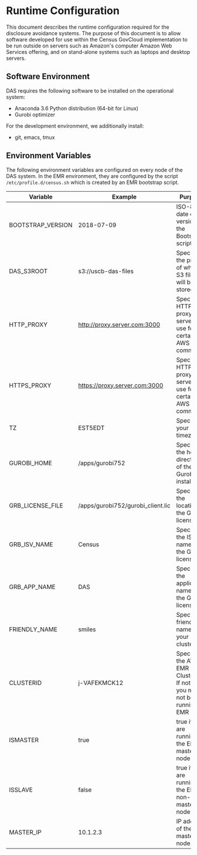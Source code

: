 # Runtime Configuration

This document describes the runtime configuration required for the disclosure avoidance systems. The purpose of this document is to allow software developed for use within the Census GovCloud implementation to be run outside on servers such as Amazon's computer Amazon Web Services offering, and on stand-alone systems such as laptops and desktop servers.

## Software Environment

DAS requires the following software to be installed on the operational system:

* Anaconda 3.6 Python distribution (64-bit for Linux)
* Gurobi optimizer

For the development environment, we additionally install:

* git, emacs, tmux

## Environment Variables

The following environment variables are configured on every node of the DAS system.
In the EMR environment, they are configured by the script `/etc/profile.d/census.sh` which is created by an EMR bootstrap script.

| Variable          | Example | Purpose |
|-------------------|---------|---------|
| BOOTSTRAP_VERSION | 2018-07-09 |  ISO-8601 date of the version of the Bootstrap script. |
| DAS_S3ROOT        | s3://uscb-das-files | Specifies the prefix of where S3 files will be stored. |
| HTTP_PROXY        | http://proxy.server.com:3000 | Specifies a HTTP proxy server to use for certain AWS commands |
| HTTPS_PROXY        | https://proxy.server.com:3000 | Specifies a HTTPS proxy server to use for certain AWS commands |
| TZ                | EST5EDT | Specifies your timezone |
| GUROBI_HOME       | /apps/gurobi752 | Specifies the home directory of the Gurobi installation |
| GRB_LICENSE_FILE  | /apps/gurobi752/gurobi_client.lic | Specifies the location of the Gurobi license file |
| GRB_ISV_NAME      | Census | Specifies the ISV name for the Gurobi license |
| GRB_APP_NAME      | DAS    | Specifies the application name for the Gurobi license |
| FRIENDLY_NAME     | smiles | Specifies a friendly name for your cluster |
| CLUSTERID         | j-VAFEKMCK12 | Specifies the AWS EMR Cluster ID. If not set, you may not be running in EMR |
| ISMASTER          | true | true if you are running on the EMR master node |
| ISSLAVE          | false | true if you are running on the EMR non-master node |
| MASTER_IP        | 10.1.2.3 | IP address of the master node |
